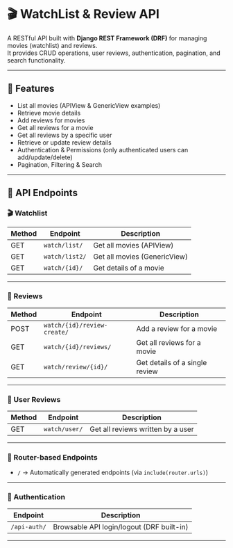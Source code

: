 # 🎬 WatchList & Review API  

A RESTful API built with **Django REST Framework (DRF)** for managing movies (watchlist) and reviews.  
It provides CRUD operations, user reviews, authentication, pagination, and search functionality.  

---

## 🚀 Features
- List all movies (APIView & GenericView examples)  
- Retrieve movie details  
- Add reviews for movies  
- Get all reviews for a movie  
- Get all reviews by a specific user  
- Retrieve or update review details  
- Authentication & Permissions (only authenticated users can add/update/delete)  
- Pagination, Filtering & Search  

---

## 📌 API Endpoints

### 🎬 Watchlist
| Method | Endpoint       | Description                  |
|--------|----------------|------------------------------|
| GET    | `watch/list/`       | Get all movies (APIView)     |
| GET    | `watch/list2/`      | Get all movies (GenericView) |
| GET    | `watch/{id}/`       | Get details of a movie       |

---

### 📝 Reviews
| Method | Endpoint                   | Description                          |
|--------|-----------------------------|--------------------------------------|
| POST   | `watch/{id}/review-create/`      | Add a review for a movie             |
| GET    | `watch/{id}/reviews/`            | Get all reviews for a movie          |
| GET    | `watch/review/{id}/`             | Get details of a single review       |

---

### 👤 User Reviews
| Method | Endpoint   | Description                          |
|--------|-----------|--------------------------------------|
| GET    | `watch/user/`  | Get all reviews written by a user     |

---

### 🔗 Router-based Endpoints
- `/` → Automatically generated endpoints (via `include(router.urls)`)  

---

### 🔑 Authentication
| Endpoint       | Description                             |
|----------------|-----------------------------------------|
| `/api-auth/`   | Browsable API login/logout (DRF built-in) |

---
